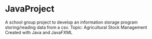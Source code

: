 # JavaProject
A school group project to develop an information storage program storing/reading data from a csv.
Topic: Agricultural Stock Management
Created with Java and JavaFXML
